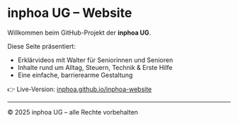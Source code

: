 # inphoa UG – Website

Willkommen beim GitHub-Projekt der **inphoa UG**.

Diese Seite präsentiert:
- Erklärvideos mit Walter für Seniorinnen und Senioren
- Inhalte rund um Alltag, Steuern, Technik & Erste Hilfe
- Eine einfache, barrierearme Gestaltung

👉 Live-Version: [inphoa.github.io/inphoa-website](https://inphoa.github.io/inphoa-website)

---
© 2025 inphoa UG – alle Rechte vorbehalten
